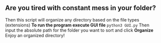## Are you tired with constant mess in your folder?
Then this script  will organize any directory based on the file types (extensions)
**To run the program execute GUI file** 
```python3 GUI.py```
Then input the absolute path for the folder you want to sort and click **Organize**
Enjoy an organized directory!
